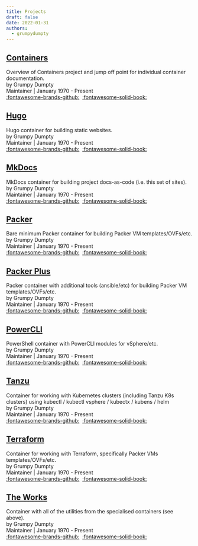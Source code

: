 ```yaml
---
title: Projects
draft: false
date: 2022-01-31
authors:
  - grumpydumpty
---
```


<!-- DO NOT EDIT BELOW THIS LINE -->

## [Containers](https://grumpydumpty.github.io/containers)

Overview of Containers project and jump off point for individual container documentation.<br/>by Grumpy Dumpty<br/>Maintainer | January 1970 - Present<br/>[:fontawesome-brands-github:](https://github.com/grumpydumpty/containers)  [:fontawesome-solid-book:](https://grumpydumpty.github.io/containers)

## [Hugo](https://grumpydumpty.github.io/hugo)

Hugo container for building static websites.<br/>by Grumpy Dumpty<br/>Maintainer | January 1970 - Present<br/>[:fontawesome-brands-github:](https://github.com/grumpydumpty/hugo)  [:fontawesome-solid-book:](https://grumpydumpty.github.io/hugo)

## [MkDocs](https://grumpydumpty.github.io/mkdocs)

MkDocs container for building project docs-as-code (i.e. this set of sites).<br/>by Grumpy Dumpty<br/>Maintainer | January 1970 - Present<br/>[:fontawesome-brands-github:](https://github.com/grumpydumpty/mkdocs)  [:fontawesome-solid-book:](https://grumpydumpty.github.io/mkdocs)

## [Packer](https://grumpydumpty.github.io/packer)

Bare minimum Packer container for building Packer VM templates/OVFs/etc.<br/>by Grumpy Dumpty<br/>Maintainer | January 1970 - Present<br/>[:fontawesome-brands-github:](https://github.com/grumpydumpty/packer)  [:fontawesome-solid-book:](https://grumpydumpty.github.io/packer)

## [Packer Plus](https://grumpydumpty.github.io/packerplus)

Packer container with additional tools (ansible/etc) for building Packer VM templates/OVFs/etc.<br/>by Grumpy Dumpty<br/>Maintainer | January 1970 - Present<br/>[:fontawesome-brands-github:](https://github.com/grumpydumpty/packerplus)  [:fontawesome-solid-book:](https://grumpydumpty.github.io/packerplus)

## [PowerCLI](https://grumpydumpty.github.io/powercli)

PowerShell container with PowerCLI modules for vSphere/etc.<br/>by Grumpy Dumpty<br/>Maintainer | January 1970 - Present<br/>[:fontawesome-brands-github:](https://github.com/grumpydumpty/powercli)  [:fontawesome-solid-book:](https://grumpydumpty.github.io/powercli)

## [Tanzu](https://grumpydumpty.github.io/tanzu)

Container for working with Kubernetes clusters (including Tanzu K8s clusters) using kubectl / kubectl vsphere / kubectx / kubens / helm<br/>by Grumpy Dumpty<br/>Maintainer | January 1970 - Present<br/>[:fontawesome-brands-github:](https://github.com/grumpydumpty/tanzu)  [:fontawesome-solid-book:](https://grumpydumpty.github.io/tanzu)

## [Terraform](https://grumpydumpty.github.io/terraform)

Container for working with Terraform, specifically Packer VMs templates/OVFs/etc.<br/>by Grumpy Dumpty<br/>Maintainer | January 1970 - Present<br/>[:fontawesome-brands-github:](https://github.com/grumpydumpty/terraform)  [:fontawesome-solid-book:](https://grumpydumpty.github.io/terraform)

## [The Works](https://grumpydumpty.github.io/theworks)

Container with all of the utilities from the specialised containers (see above).<br/>by Grumpy Dumpty<br/>Maintainer | January 1970 - Present<br/>[:fontawesome-brands-github:](https://github.com/grumpydumpty/thework)  [:fontawesome-solid-book:](https://grumpydumpty.github.io/theworks)
